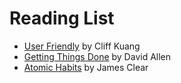 # Reading List

- [User Friendly](https://www.goodreads.com/book/show/41940285-user-friendly) by Cliff Kuang
- [Getting Things Done](https://gettingthingsdone.com) by David Allen
- [Atomic Habits](https://jamesclear.com/atomic-habits) by James Clear
